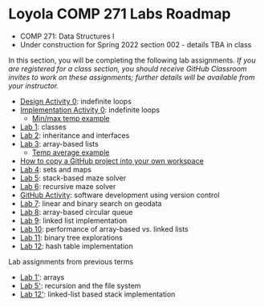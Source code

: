 # Loyola COMP 271 Labs Roadmap

- COMP 271: Data Structures I
- Under construction for Spring 2022 section 002 - details TBA in class

In this section, you will be completing the following lab assignments.
*If you are registered for a class section, you should receive GitHub Classroom invites to work on these assignments; 
further details will be available from your instructor.*

- [Design Activity 0](https://github.com/LoyolaChicagoCode/cs2-lab0a-design): indefinite loops
- [Implementation Activity 0](https://github.com/LoyolaChicagoCode/cs2-lab0b-impl-java): indefinite loops
  - [Min/max temp example](https://github.com/loyolachicagocode/cs2-minmaxtemp-java)
- [Lab 1](https://github.com/LoyolaChicagoCode/cs2-lab1-classes-java): classes
- [Lab 2](https://github.com/LoyolaChicagoCode/cs2-lab2-inheritance-java): inheritance and interfaces
- [Lab 3](https://github.com/LoyolaChicagoCode/cs2-lab3-arraylists-java): array-based lists
  - [Temp average example](https://github.com/loyolachicagocode/cs2-tempaverage-java)
- [How to copy a GitHub project into your own workspace](https://gist.github.com/klaeufer/11cf4a13b5a1634d7c3991cc07ddc408)
- [Lab 4](https://github.com/LoyolaChicagoCode/cs2-lab4-wordcount-java): sets and maps
- [Lab 5](https://github.com/LoyolaChicagoCode/cs2-lab5-mazesolver-stack-java): stack-based maze solver
- [Lab 6](https://github.com/LoyolaChicagoCode/cs2-lab6-mazesolver-java): recursive maze solver
- [GitHub Activity](https://gist.github.com/klaeufer/869ed974791256297049dee2dd920414): software development using version control
- [Lab 7](https://github.com/LoyolaChicagoCode/cs2-lab7-linearsearch-java): linear and binary search on geodata
- [Lab 8](https://github.com/LoyolaChicagoCode/cs2-lab8-arrayqueue-java): array-based circular queue
- [Lab 9](https://github.com/LoyolaChicagoCode/cs2-lab9-linkedlists-java): linked list implementation
- [Lab 10](https://github.com/LoyolaChicagoCode/cs2-lab10-listperformance-java): performance of array-based vs. linked lists
- [Lab 11](https://github.com/LoyolaChicagoCode/cs2-lab11-bintrees-java): binary tree explorations
- [Lab 12](https://github.com/LoyolaChicagoCode/cs2-lab12-hashtable-java): hash table implementation

Lab assignments from previous terms

- [Lab 1'](https://gist.github.com/klaeufer/6087e9da6f4783e3bc05565ddf33b96c): arrays
- [Lab 5'](https://gist.github.com/klaeufer/841bdf5d49730b37e747f93eaf5f3a91): recursion and the file system
- [Lab 12'](https://github.com/LoyolaChicagoCode/cs2-lab12-linkedstack-java): linked-list based stack implementation
